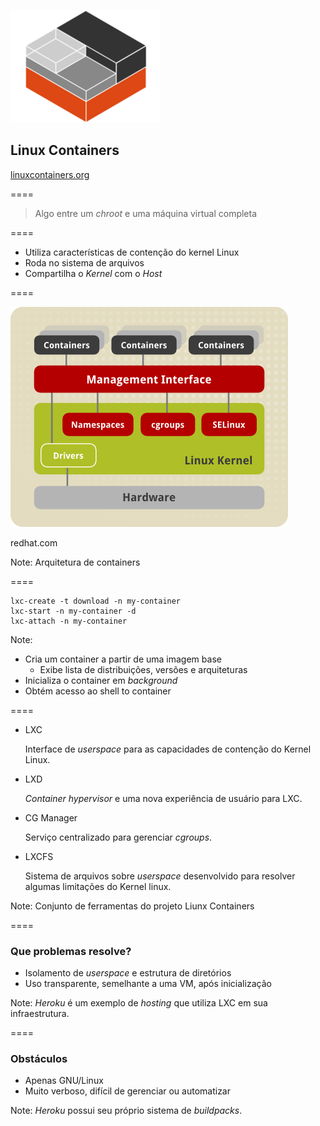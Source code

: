 ![logo-lxc](img/logos/lxc.png) <!-- .element: class="no-border no-background" -->

## Linux Containers

[linuxcontainers.org](https://linuxcontainers.org)

====

> Algo entre um _chroot_ e uma máquina virtual completa

====

- Utiliza características de contenção do kernel Linux
- Roda no sistema de arquivos
- Compartilha o _Kernel_ com o _Host_

====

![lxc-architecture](img/lxc-architecture.png) <!-- .element: class="no-border no-background bigger" -->

redhat.com <!-- .element: class="credits" -->

Note:
Arquitetura de containers

====

```console
lxc-create -t download -n my-container
lxc-start -n my-container -d
lxc-attach -n my-container
```

Note:
- Cria um container a partir de uma imagem base
    + Exibe lista de distribuições, versões e arquiteturas
- Inicializa o container em _background_
- Obtém acesso ao shell to container

====
<!-- .slide: class="list-descriptions" -->

- LXC

    Interface de _userspace_ para as capacidades de contenção
    do Kernel Linux.

- LXD

    _Container hypervisor_ e uma nova experiência de usuário
    para LXC.

- CG Manager

    Serviço centralizado para gerenciar _cgroups_.

- LXCFS

    Sistema de arquivos sobre _userspace_ desenvolvido para
    resolver algumas limitações do Kernel linux.

Note:
Conjunto de ferramentas do projeto Liunx Containers

====

### Que problemas resolve?

- Isolamento de _userspace_ e estrutura de diretórios
- Uso transparente, semelhante a uma VM, após inicialização

Note:
_Heroku_ é um exemplo de _hosting_ que utiliza LXC
em sua infraestrutura.

====

### Obstáculos

- Apenas GNU/Linux
- Muito verboso, difícil de gerenciar ou automatizar

Note:
_Heroku_ possui seu próprio sistema de _buildpacks_.
